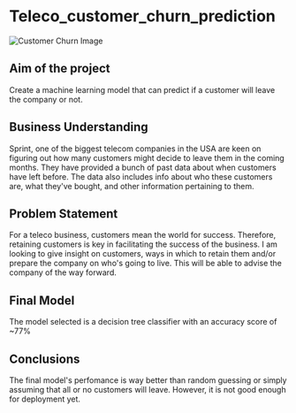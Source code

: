 # Teleco_customer_churn_prediction

![Customer Churn Image](https://github.com/Nickimani/Teleco_customer_churn_prediction/assets/104377216/e1c75a9f-29ed-4450-adba-3890bb7b761a)

## Aim of the project

Create a machine learning model that can predict if a customer will leave the company or not.

## Business Understanding

Sprint, one of the biggest telecom companies in the USA are keen on figuring out how many customers might decide to leave them in the coming months.
They have provided a bunch of past data about when customers have left before. The data also includes info about who these customers are, what they've bought, and other information pertaining to them.

## Problem Statement

For a teleco business, customers mean the world for success. Therefore, retaining customers is key in facilitating the success of the business. I am looking to give insight on customers, ways in which to retain them and/or prepare the company on who's going to live. This will be able to advise the company of the way forward.

## Final Model

The model selected is a decision tree classifier with an accuracy score of ~77%

## Conclusions

The final model's perfomance is way better than random guessing or simply assuming that all or no customers will leave. However, it is not good enough for deployment yet.

